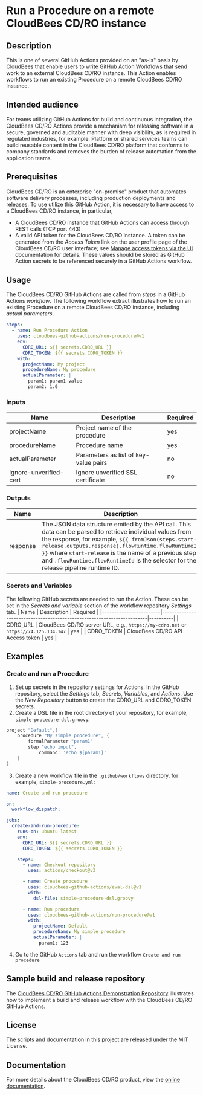 # Run a Procedure on a remote CloudBees CD/RO instance
## Description
This is one of several GitHub Actions provided on an "as-is" basis by CloudBees that enable users to write GitHub Action Workflows that send work to an external CloudBees CD/RO instance. This Action enables workflows to run an existing Procedure on a remote CloudBees CD/RO instance.
## Intended audience
For teams utilizing GitHub Actions for build and continuous integration, the CloudBees CD/RO Actions provide a mechanism for releasing software in a secure, governed and auditable manner with deep visibility, as is required in regulated industries, for example. Platform or shared services teams can build reusable content in the CloudBees CD/RO platform that conforms to company standards and removes the burden of release automation from the application teams.
## Prerequisites
CloudBees CD/RO is an enterprise "on-premise" product that automates software delivery processes, including production deployments and releases. To use utilize this GitHub Action, it is necessary to have access to a CloudBees CD/RO instance, in particular, 
- A CloudBees CD/RO instance that GitHub Actions can access through REST calls (TCP port 443)
- A valid API token for the CloudBees CD/RO instance. A token can be generated from the _Access Token_ link on the user profile page of the CloudBees CD/RO user interface; see [Manage access tokens via the UI](https://docs.cloudbees.com/docs/cloudbees-cd/latest/intro/sign-in-cd#_manage_access_tokens_via_the_ui) documentation for details.
These values should be stored as GitHub Action secrets to be referenced securely in a GitHub Actions workflow.
## Usage
The CloudBees CD/RO GitHub Actions are called from _steps_ in a GitHub Actions _workflow_. The following workflow extract illustrates how to run an existing Procedure on a remote CloudBees CD/RO instance, including _actual parameters_.
```yaml
steps:
  - name: Run Procedure Action
    uses: cloudbees-github-actions/run-procedure@v1
    env:
      CDRO_URL: ${{ secrets.CDRO_URL }}
      CDRO_TOKEN: ${{ secrets.CDRO_TOKEN }}
    with:
      projectName: My project
      procedureName: My procedure
      actualParameter: |
        param1: param1 value
        param2: 1.0
```
### Inputs
| Name                   | Description                                                            | Required |
|------------------------|------------------------------------------------------------------------|----------|
| projectName            | Project name of the procedure                                          | yes      |
| procedureName          | Procedure name                                                         | yes      |
| actualParameter        | Parameters as list of key-value pairs                                  | no       |
| ignore-unverified-cert | Ignore unverified SSL certificate                                      | no       |
### Outputs
| Name                   | Description                                                            |
|------------------------|------------------------------------------------------------------------|
| response               | The JSON data structure emited by the API call. This data can be parsed to retrieve individual values from the response, for example, `${{ fromJson(steps.start-release.outputs.response).flowRuntime.flowRuntimeId }}` where `start-release` is the name of a previous step and `.flowRuntime.flowRuntimeId` is the selector for the release pipeline runtime ID. |
### Secrets and Variables
The following GitHub secrets are needed to run the Action. These can be set in the _Secrets and variable_ section of the workflow repository _Settings_ tab.
| Name                   | Description                                                            | Required |
|------------------------|------------------------------------------------------------------------|----------|
| CDRO_URL               | CloudBees CD/RO server URL, e.g., `https://my-cdro.net` or `https://74.125.134.147` | yes |
| CDRO_TOKEN             | CloudBees CD/RO API Access token                                       | yes      |
## Examples
### Create and run a Procedure
1. Set up secrets in the repository settings for Actions. In the GitHub repository, select the _Settings_ tab, _Secrets_, _Variables_, and _Actions_. Use the _New Repository_ button to create the CDRO_URL and CDRO_TOKEN secrets.
2. Create a DSL file in the root directory of your repository, for example, `simple-procedure-dsl.groovy`:
```groovy
project "Default",{
	procedure "My simple procedure", {
		formalParameter "param1"
		step "echo input",
			command: 'echo $[param1]'
	}
}
```
3. Create a new workflow file in the `.github/workflows` directory, for example, `simple-procedure.yml`:
```yaml
name: Create and run procedure

on:
  workflow_dispatch:

jobs:
  create-and-run-procedure:
    runs-on: ubuntu-latest
    env:
      CDRO_URL: ${{ secrets.CDRO_URL }}
      CDRO_TOKEN: ${{ secrets.CDRO_TOKEN }}

    steps:
      - name: Checkout repository
        uses: actions/checkout@v3

      - name: Create procedure
        uses: cloudbees-github-actions/eval-dsl@v1
        with:
          dsl-file: simple-procedure-dsl.groovy

      - name: Run procedure
        uses: cloudbees-github-actions/run-procedure@v1
        with:
          projectName: Default
          procedureName: My simple procedure
          actualParameter: |
            param1: 123
```
4. Go to the GitHub `Actions` tab and run the workflow `Create and run procedure`
## Sample build and release repository
The [CloudBees CD/RO GitHub Actions Demonstration Repository](https://github.com/cloudbees-demos/gh-actions-demo) illustrates how to implement a build and release workflow with the CloudBees CD/RO GitHub Actions.
## License
The scripts and documentation in this project are released under the MIT License.
## Documentation
For more details about the CloudBees CD/RO product, view the [online documentation](https://docs.beescloud.com/docs/cloudbees-cd/latest/github-actions/).
